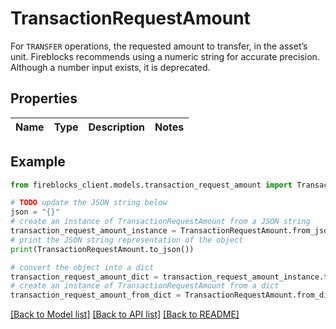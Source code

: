 # TransactionRequestAmount

For `TRANSFER` operations, the requested amount to transfer, in the asset’s unit. Fireblocks recommends using a numeric string for accurate precision. Although a number input exists, it is deprecated.

## Properties

Name | Type | Description | Notes
------------ | ------------- | ------------- | -------------

## Example

```python
from fireblocks_client.models.transaction_request_amount import TransactionRequestAmount

# TODO update the JSON string below
json = "{}"
# create an instance of TransactionRequestAmount from a JSON string
transaction_request_amount_instance = TransactionRequestAmount.from_json(json)
# print the JSON string representation of the object
print(TransactionRequestAmount.to_json())

# convert the object into a dict
transaction_request_amount_dict = transaction_request_amount_instance.to_dict()
# create an instance of TransactionRequestAmount from a dict
transaction_request_amount_from_dict = TransactionRequestAmount.from_dict(transaction_request_amount_dict)
```
[[Back to Model list]](../README.md#documentation-for-models) [[Back to API list]](../README.md#documentation-for-api-endpoints) [[Back to README]](../README.md)


